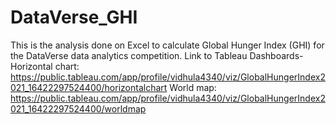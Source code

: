# DataVerse_GHI
This is the analysis done on Excel to calculate Global Hunger Index (GHI) for the DataVerse data analytics competition.
Link to Tableau Dashboards-
Horizontal chart:
https://public.tableau.com/app/profile/vidhula4340/viz/GlobalHungerIndex2021_16422297524400/horizontalchart
World map:
https://public.tableau.com/app/profile/vidhula4340/viz/GlobalHungerIndex2021_16422297524400/worldmap
